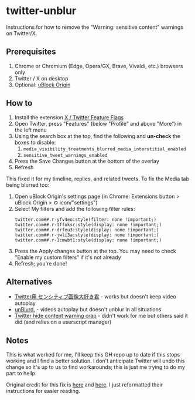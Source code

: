 # twitter-unblur
Instructions for how to remove the "Warning: sensitive content" warnings on Twitter/X.

## Prerequisites 
1. Chrome or Chromium (Edge, Opera/GX, Brave, Vivaldi, etc.) browsers only
2. Twitter / X on desktop
3. Optional: [uBlock Origin](https://github.com/gorhill/uBlock)
   
## How to
1. Install the extension [X / Twitter Feature Flags](https://chromewebstore.google.com/detail/x-twitter-feature-flags/phioeneleonlckednejcmajbkmhhiepm)
2. Open Twitter, press "Features" (below "Profile" and above "More") in the left menu
3. Using the search box at the top, find the following and **un-check** the boxes to disable:
    1. `media_visibility_treatments_blurred_media_interstitial_enabled`
    2. `sensitive_tweet_warnings_enabled`
4. Press the Save Changes button at the bottom of the overlay
5. Refresh

This fixed it for my timeline, replies, and related tweets. To fix the Media tab being blurred too:

1. Open uBlock Origin's settings page (in Chrome: Extensions button > uBlock Origin > ⚙ icon/"settings")
2. Select My filters and add the following filter rules:
    ````
    twitter.com##.r-yfv4eo:style(filter: none !important;)
    twitter.com##.r-1ffoksr:style(display: none !important;)
    twitter.com##.r-drfeu3:style(display: none !important;)
    twitter.com##.r-jwli3a:style(display: none !important;)
    twitter.com##.r-1cmwbt1:style(display: none !important;)
    ````
3. Press the Apply changes button at the top. You may need to check "Enable my custom filters" if it's not already
4. Refresh; you're done! 

## Alternatives
- [Twitter用 センシティブ画像大好き君](https://chromewebstore.google.com/detail/twitter%E7%94%A8-%E3%82%BB%E3%83%B3%E3%82%B7%E3%83%86%E3%82%A3%E3%83%96%E7%94%BB%E5%83%8F%E5%A4%A7%E5%A5%BD%E3%81%8D%E5%90%9B/gmmdlghnjobnnkochmhgbmdaoncibakj) - works but doesn't keep video autoplay
- [unBlurd.](https://chromewebstore.google.com/detail/unblurd-by-wumbl3/gifejdknamachffbkgblclhpojdcjodk) - videos autoplay but doesn't unblur in all situations
- [Twitter hide content warning crap](https://greasyfork.org/en/scripts/437359-twitter-hide-content-warning-crap) - didn't work for me but others said it did (and relies on a userscript manager)

## Notes
This is what worked for me, I'll keep this GH repo up to date if this stops working and I find a better solution. I don't anticipate Twitter will undo this change so it's up to us to find workarounds; this is just me trying to do my part to hellp.

Original credit for this fix is [here](https://www.reddit.com/r/Twitter/comments/1c0wi1x/workaround_for_sensitive_media/) and [here](https://www.reddit.com/r/Twitter/comments/1c0wi1x/workaround_for_sensitive_media/kz1n8za/). I just reformatted their instructions for easier reading.
